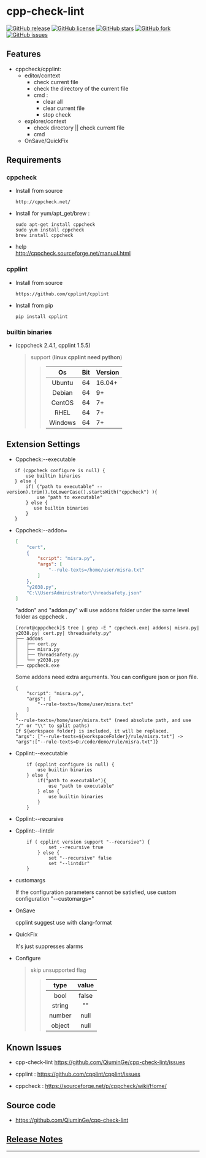 # cpp-check-lint

[![GitHub release](https://img.shields.io/github/release/QiuminGe/cpp-check-lint.svg?style=plastic)](https://github.com/QiuminGe/cpp-check-lint/releases)
[![GitHub license](https://img.shields.io/github/license/QiuminGe/cpp-check-lint.svg?style=plastic)](https://github.com/QiuminGe/cpp-check-lint/blob/main/LICENSE)
[![GitHub stars](https://img.shields.io/github/stars/QiuminGe/cpp-check-lint?style=plastic)](https://github.com/QiuminGe/cpp-check-lint/stargazers)
[![GitHub fork](https://img.shields.io/github/forks/QiuminGe/cpp-check-lint.svg?style=plastic)](https://github.com/QiuminGe/cpp-check-lint/network/members)
[![GitHub issues](https://img.shields.io/github/issues/QiuminGe/cpp-check-lint.svg?style=plastic)](https://github.com/QiuminGe/cpp-check-lint/issues)

## Features

 * cppcheck/cpplint:
    * editor/context      
        * check current file    
        * check the directory of the current file    
        * cmd :    
            * clear all    
            * clear current file    
            * stop check    
    * explorer/context
        * check directory || check current file
        * cmd  
    * OnSave/QuickFix

## Requirements

### cppcheck
* Install from source
    ```
    http://cppcheck.net/
    ```
* Install for yum/apt_get/brew : 
    ```
    sudo apt-get install cppcheck
    sudo yum install cppcheck
    brew install cppcheck
    ```
* help    
   http://cppcheck.sourceforge.net/manual.html

### cpplint

* Install from source
    ```
    https://github.com/cpplint/cpplint
    ```
* Install from pip
    ```
    pip install cpplint
    ```

### builtin binaries

* (cppcheck 2.4.1, cpplint 1.5.5)
    > support  (**linux cpplint need python**)
    >> | Os | Bit | Version | 
    >> |:--:|:---:|:--------|
    >> |Ubuntu|64|16.04+|
    >> |Debian|64|9+|
    >> |CentOS|64|7+|
    >> |RHEL|64|7+|
    >> |Windows|64|7+|

## Extension Settings

 * Cppcheck:--executable   
 ``` 
    if (cppcheck configure is null) {
        use builtin binaries
    } else {
        if( ("path to executable" --version).trim().toLowerCase().startsWith("cppcheck") ){
            use "path to executable"
        } else {
           use builtin binaries 
        }
    }
```
 * Cppcheck:--addon= 

    ```json
    [
        "cert", 
        {
            "script": "misra.py", 
            "args": [
                "--rule-texts=/home/user/misra.txt"
            ]
        }, 
        "y2038.py", 
        "C:\\UsersAdministrator\\hreadsafety.json"
    ]
    ```
    "addon" and "addon.py" will use addons folder under the same level folder as cppcheck . 

    ```
    [rorot@cpppcheck]$ tree | grep -E " cppcheck.exe| addons| misra.py| y2038.py| cert.py| threadsafety.py"
    ├── addons
    │   ├── cert.py
    │   ├── misra.py
    │   ├── threadsafety.py
    │   └── y2038.py
    ├── cppcheck.exe
    ```
     Some addons need extra arguments. You can configure json or json file.
    ```
    {
        "script": "misra.py",
        "args": [
            "--rule-texts=/home/user/misra.txt"
        ]
    }
    "--rule-texts=/home/user/misra.txt" (need absolute path, and use "/" or "\\" to split paths)
    If ${workspace folder} is included, it will be replaced.
    "args": ["--rule-texts=${workspaceFolder}/rule/misra.txt"] -> "args":["--rule-texts=D:/code/demo/rule/misra.txt"]}
    ```
*  Cpplint:--executable
    ```
        if (cpplint configure is null) {
            use builtin binaries
        } else {
            if("path to executable"){
                use "path to executable"
            } else {
                use builtin binaries 
            }
        } 
    ```
* Cpplint:--recursive
* Cpplint:--lintdir
    ``` 
        if ( cpplint version support "--recursive") {
                set --recursive true
            } else {
                set "--recursive" false
                set "--lintdir"
        }
    ``` 

* customargs

    If the configuration parameters cannot be satisfied, use custom configuration "--customargs="

* OnSave

    cpplint suggest use with clang-format

* QuickFix

    It's just suppresses alarms

* Configure
    > skip unsupported flag
    >> | type | value | 
    >> |:----:|:-----:|
    >> |bool|false|
    >> |string|""|
    >> |number|null|
    >> |object|null|

## Known Issues

* cpp-check-lint https://github.com/QiuminGe/cpp-check-lint/issues

* cpplint : https://github.com/cpplint/cpplint/issues

* cppcheck : https://sourceforge.net/p/cppcheck/wiki/Home/

## Source code 

* https://github.com/QiuminGe/cpp-check-lint

##  [Release Notes](https://github.com/QiuminGe/cpp-check-lint/blob/main/CHANGELOG.md)

-----------------------------------------------------------------------------------------------------------

